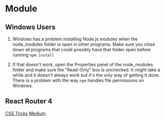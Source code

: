 # Module

## Windows Users

1. Windows has a problem installing Node.js modules when the node_modules folder is open in other programs. Make sure you close down all programs that could possibly have that folder open before running `npm install`

2. If that doesn't work, open the Properties panel of the node_modules folder and make sure the "Read-Only" box is unchecked. It might take a while and it doesn't always work but it's the only way of getting it done. There is a problem with the way `npm` handles file permissions on Windows.

## React Router 4

[CSS Tricks](https://css-tricks.com/react-router-4/)
[Medium](https://medium.com/@pshrmn/a-simple-react-router-v4-tutorial-7f23ff27adf)